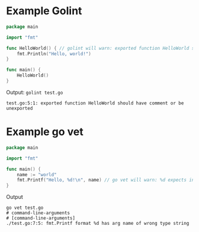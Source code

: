 # Example Golint
```go
package main

import "fmt"

func HelloWorld() { // golint will warn: exported function HelloWorld should have comment or be unexported
    fmt.Println("Hello, world!")
}

func main() {
    HelloWorld()
}
```

Output: `golint test.go`
```
test.go:5:1: exported function HelloWorld should have comment or be unexported
```

# Example go vet
```go
package main

import "fmt"

func main() {
    name := "world"
    fmt.Printf("Hello, %d!\n", name) // go vet will warn: %d expects integer, but name is string
}
```

Output
```
go vet test.go
# command-line-arguments
# [command-line-arguments]
./test.go:7:5: fmt.Printf format %d has arg name of wrong type string
```